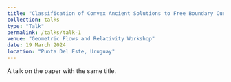 ```yaml
---
title: "Classification of Convex Ancient Solutions to Free Boundary Curve Shortening Flow in Convex Domains"
collection: talks
type: "Talk"
permalink: /talks/talk-1
venue: "Geometric Flows and Relativity Workshop"
date: 19 March 2024
location: "Punta Del Este, Uruguay"
---
```

A talk on the paper with the same title.
